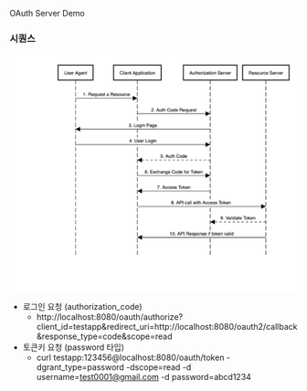 OAuth Server Demo

### 시퀀스
<img src="./img/AuthCodeFlowSequenceDiagram.webp" title="oauth2 흐름">

* 로그인 요청 (authorization_code)
  - http://localhost:8080/oauth/authorize?client_id=testapp&redirect_uri=http://localhost:8080/oauth2/callback&response_type=code&scope=read
* 토큰키 요청 (password 타입)
  - curl testapp:123456@localhost:8080/oauth/token -dgrant_type=password -dscope=read -d username=test0001@gmail.com -d password=abcd1234 